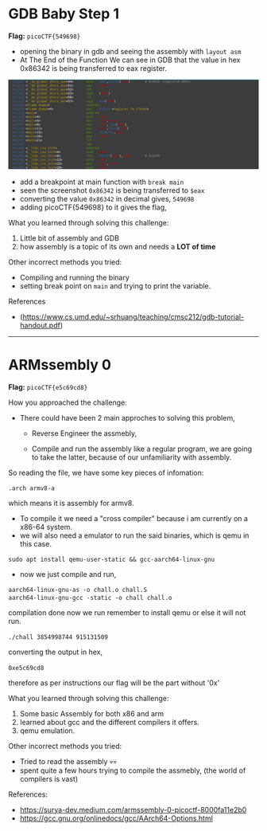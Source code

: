 # GDB Baby Step 1

**Flag:** `picoCTF{549698}`

- opening the binary in gdb and seeing the assembly with 
`layout asm`
- At The End of the Function We can see in GDB that the value in hex 0x86342 is being transferred to 
eax register. 


![screenshot](assets/gdb_baby_steps.png)

- add a breakpoint at main function with `break main` 
- seen the screenshot `0x86342` is being transferred to `$eax`
- converting the value `0x86342` in decimal gives,  `549698`
- adding picoCTF{549698} to it gives the flag, 

What you learned through solving this challenge:

1.  Little bit of assembly and GDB
2.  how assembly is a topic of its own and needs a **LOT of time** 

Other incorrect methods you tried:

- Compiling and running the binary
- setting break point on `main` and trying to print the variable. 

References

- (https://www.cs.umd.edu/~srhuang/teaching/cmsc212/gdb-tutorial-handout.pdf)

---

# ARMssembly 0

**Flag:** `picoCTF{e5c69cd8}`


How you approached the challenge:

- There could have been 2 main approches to solving this problem,
   - Reverse Engineer the assmebly,

   - Compile and run the assembly like a regular program, we are going to take the latter, because of our unfamiliarity with assembly. 

So reading the file, we have some key pieces of infomation:

```
.arch armv8-a
```
which means it is assembly for armv8.

- To compile it we need a "cross compiler" because i am currently on a x86-64 system. 
- we will also need a emulator to run the said binaries, which is qemu in this case. 

```
sudo apt install qemu-user-static && gcc-aarch64-linux-gnu
```

- now we just compile and run, 
```
aarch64-linux-gnu-as -o chall.o chall.S
aarch64-linux-gnu-gcc -static -o chall chall.o
```
compilation done now we run remember to install qemu or else it will not run. 

`./chall 3854998744 915131509 `

converting the output in hex, 

`0xe5c69cd8`

therefore as per instructions our flag will be the part without '0x' 


What you learned through solving this challenge:

1. Some basic Assembly for both x86 and arm
2. learned about gcc and the different compilers it offers. 
3. qemu emulation. 

Other incorrect methods you tried:

- Tried to read the assembly 💀💀
- spent quite a few hours trying to compile the assmebly, (the world of compilers is vast)

References:

- https://surya-dev.medium.com/armssembly-0-picoctf-8000fa11e2b0
- https://gcc.gnu.org/onlinedocs/gcc/AArch64-Options.html

